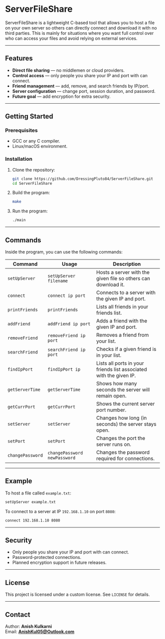 # ServerFileShare

ServerFileShare is a lightweight C-based tool that allows you to host a file on your own server so others can directly connect and download it with no third parties. This is mainly for situations where you want full control over who can access your files and avoid relying on external services.

---

## Features
- **Direct file sharing** — no middlemen or cloud providers.
- **Control access** — only people you share your IP and port with can connect.
- **Friend management** — add, remove, and search friends by IP/port.
- **Server configuration** — change port, session duration, and password.
- **Future goal** — add encryption for extra security.

---

## Getting Started

### Prerequisites
- GCC or any C compiler.
- Linux/macOS environment.

### Installation
1. Clone the repository:
   ```bash
   git clone https://github.com/DressingPluto84/ServerFileShare.git
   cd ServerFileShare
   ```
2. Build the program:
   ```bash
   make
   ```

3. Run the program:
   ```bash
   ./main
   ```

---

## Commands

Inside the program, you can use the following commands:

| Command | Usage | Description |
|---------|-------|-------------|
| `setUpServer` | `setUpServer filename` | Hosts a server with the given file so others can download it. |
| `connect` | `connect ip port` | Connects to a server with the given IP and port. |
| `printFriends` | `printFriends` | Lists all friends in your friends list. |
| `addFriend` | `addFriend ip port` | Adds a friend with the given IP and port. |
| `removeFriend` | `removeFriend ip port` | Removes a friend from your list. |
| `searchFriend` | `searchFriend ip port` | Checks if a given friend is in your list. |
| `findIpPort` | `findIpPort ip` | Lists all ports in your friends list associated with the given IP. |
| `getServerTime` | `getServerTime` | Shows how many seconds the server will remain open. |
| `getCurrPort` | `getCurrPort` | Shows the current server port number. |
| `setServer` | `setServer` | Changes how long (in seconds) the server stays open. |
| `setPort` | `setPort` | Changes the port the server runs on. |
| `changePassword` | `changePassword newPassword` | Changes the password required for connections. |

---

## Example

To host a file called `example.txt`:
```bash
setUpServer example.txt
```

To connect to a server at IP `192.168.1.10` on port `8080`:
```bash
connect 192.168.1.10 8080
```

---

## Security
- Only people you share your IP and port with can connect.
- Password-protected connections.
- Planned encryption support in future releases.

---

## License
This project is licensed under a custom license. See `LICENSE` for details.

---

## Contact
Author: **Anish Kulkarni**  
Email: **AnishKul05@Outlook.com**


